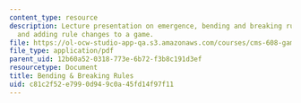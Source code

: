 ```yaml
---
content_type: resource
description: Lecture presentation on emergence, bending and breaking rules, cheating,
  and adding rule changes to a game.
file: https://ol-ocw-studio-app-qa.s3.amazonaws.com/courses/cms-608-game-design-spring-2008/c81c2f52e7990d949c0a45fd14f97f11_MITCMS_608s08_lec24.pdf
file_type: application/pdf
parent_uid: 12b60a52-0318-773e-6b72-f3b8c191d3ef
resourcetype: Document
title: Bending & Breaking Rules
uid: c81c2f52-e799-0d94-9c0a-45fd14f97f11
---
```

